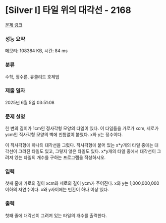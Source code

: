 # [Silver I] 타일 위의 대각선 - 2168 

[문제 링크](https://www.acmicpc.net/problem/2168) 

### 성능 요약

메모리: 108384 KB, 시간: 84 ms

### 분류

수학, 정수론, 유클리드 호제법

### 제출 일자

2025년 6월 5일 03:51:08

### 문제 설명

<p>한 변의 길이가 1cm인 정사각형 모양의 타일이 있다. 이 타일들을 가로가 xcm, 세로가 ycm인 직사각형 모양의 벽에 빈틈없이 붙였다. x와 y는 정수이다.</p>

<p>이 직사각형에 하나의 대각선을 그렸다. 직사각형에 붙어 있는 x*y개의 타일 중에는 대각선이 그려진 타일도 있고, 그렇지 않은 타일도 있다. x*y개의 타일 중에서 대각선이 그려져 있는 타일의 개수를 구하는 프로그램을 작성하시오.</p>

<p> </p>

### 입력 

 <p>첫째 줄에 가로의 길이 xcm와 세로의 길이 ycm가 주어진다. x와 y는 1,000,000,000 이하의 자연수이다. x와 y사이에는 빈칸이 하나 이상 있다.</p>

### 출력 

 <p>첫째 줄에 대각선이 그려져 있는 타일의 개수를 출력한다.</p>

